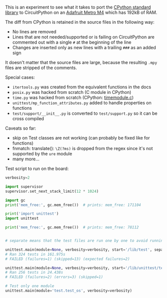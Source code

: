 This is an experiment to see what it takes to port the [CPython standard library](https://github.com/python/cpython/tree/v3.4.9/Lib) to CircuitPython on an [Adafruit Metro M4](https://www.adafruit.com/product/3382) which has 192kB of RAM.

The diff from CPython is retained in the source files in the following way:
- No lines are removed
- Lines that are not needed/supported or is failing on CircuitPython are commented out with a single ```#``` at the beginning of the line
- Changes are inserted only as new lines with a trailing ```###``` as an added sign

It doesn't matter that the source files are large, because the resulting ```.mpy``` files are stripped of the comments.

Special cases:
- ```itertools.py``` was created from the equivalent functions in the docs
- ```posix.py``` was hacked from scratch (C module in CPython)
- ```time.py``` was hacked from scratch (CPython: [timemodule.c](https://github.com/python/cpython/blob/master/Modules/timemodule.c))
- ```unittest/mp_function_attributes.py``` added to handle properties on functions
- ```test/support/__init__.py``` is converted to ```test/support.py``` so it can be cross compiled

Caveats so far:
- skip on Test classes are not working (can probably be fixed like for functions)
- fnmatch: translate(): ```\Z(?ms)``` is dropped from the regex since it's not supported by the ```ure``` module
- many more...


Test script to run on the board:
```python
verbosity=2

import supervisor
supervisor.set_next_stack_limit(12 * 1024)

import gc
print('mem_free:', gc.mem_free())  # prints: mem_free: 171104

print('import unittest')
import unittest

print('mem_free:', gc.mem_free())  # prints: mem_free: 78112


# separate means that the test files are run one by one to avoid running out of memory

unittest.main(module=None, verbosity=verbosity, start='/lib/test', separate=True)
# Ran 324 tests in 161.975s
# FAILED (failures=1) (skipped=13) (expected failures=2)

unittest.main(module=None, verbosity=verbosity, start='/lib/unittest/test', separate=True)
# Ran 256 tests in 24.438s
# FAILED (failures=2) (errors=3) (skipped=1)

# Test only one module
unittest.main(module='test.test_os', verbosity=verbosity)


```

